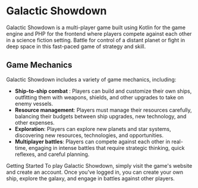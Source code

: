 # Galactic Showdown

Galactic Showdown is a multi-player game built using Kotlin for the game engine and PHP for the frontend where players compete against each other in a science fiction setting. Battle for control of a distant planet or fight in deep space in this fast-paced game of strategy and skill.

## Game Mechanics

Galactic Showdown includes a variety of game mechanics, including:
- **Ship-to-ship combat** : Players can build and customize their own ships, outfitting them with weapons, shields, and other upgrades to take on enemy vessels.
- **Resource management**: Players must manage their resources carefully, balancing their budgets between ship upgrades, new technology, and other expenses.
- **Exploration**: Players can explore new planets and star systems, discovering new resources, technologies, and opportunities.
- **Multiplayer battles**: Players can compete against each other in real-time, engaging in intense battles that require strategic thinking, quick reflexes, and careful planning.

Getting Started
To play Galactic Showdown, simply visit the game's website and create an account. Once you've logged in, you can create your own ship, explore the galaxy, and engage in battles against other players.
